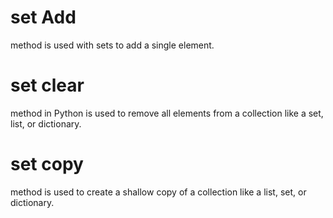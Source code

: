 # set Add
method is used with sets to add a single element.
# set clear
method in Python is used to remove all elements from a collection like a set, list, or dictionary.

# set copy
 method is used to create a shallow copy of a collection like a list, set, or dictionary.